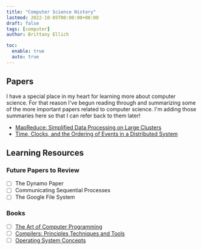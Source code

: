 ```yaml
---
title: "Computer Science History"
lastmod: 2022-10-05T00:00:00+08:00
draft: false
tags: [computer]
author: Brittany Ellich

toc:
  enable: true
  auto: true
---
```


## Papers

I have a special place in my heart for learning more about computer science. For that reason I've begun reading through and summarizing some of the more important papers related to computer science. I'm adding those summaries here so that I can refer back to them later!

* [MapReduce: Simplified Data Processing on Large Clusters](../../papers/mapreduce)
* [Time, Clocks, and the Ordering of Events in a Distributed System](../../papers/time-clocks-ordering-events-distributed-system)

## Learning Resources

### Future Papers to Review

* [ ] The Dynamo Paper
* [ ] Communicating Sequential Processes
* [ ] The Google File System

### Books

* [ ] [The Art of Computer Programming](https://www.amazon.com/Computer-Programming-Volumes-1-4A-Boxed/dp/0321751043/ref=sr_1_1?crid=20HRW6EIC8AQO&keywords=the+art+of+computer+programming&qid=1665004293&qu=eyJxc2MiOiIyLjkwIiwicXNhIjoiMi42MSIsInFzcCI6IjIuOTgifQ%3D%3D&sprefix=the+art+of+computer+programmi%2Caps%2C145&sr=8-1&ufe=app_do%3Aamzn1.fos.ac2169a1-b668-44b9-8bd0-5ec63b24bcb5)
* [ ] [Compilers: Principles Techniques and Tools](https://en.wikipedia.org/wiki/Compilers:_Principles,_Techniques,_and_Tools)
* [ ] [Operating System Concepts](https://www.os-book.com/OS10/)
